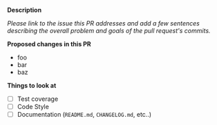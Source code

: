 **Description**

_Please link to the issue this PR addresses and add a few sentences describing
the overall problem and goals of the pull request's commits._

**Proposed changes in this PR**

- foo
- bar
- baz

**Things to look at**

- [ ] Test coverage
- [ ] Code Style
- [ ] Documentation (`README.md`, `CHANGELOG.md`, etc..)
